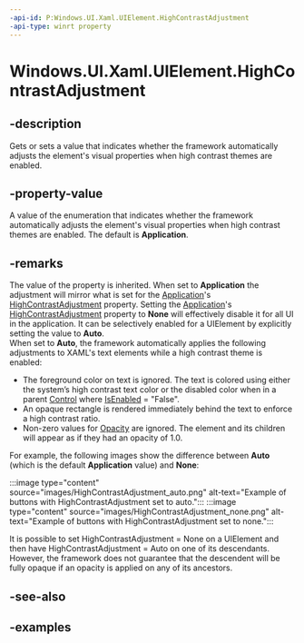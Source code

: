 ```yaml
---
-api-id: P:Windows.UI.Xaml.UIElement.HighContrastAdjustment
-api-type: winrt property
---
```


<!-- Property syntax.
public ElementHighContrastAdjustment HighContrastAdjustment { get;  set; }
-->

# Windows.UI.Xaml.UIElement.HighContrastAdjustment

## -description
Gets or sets a value that indicates whether the framework automatically adjusts the element's visual properties when high contrast themes are enabled.



## -property-value
A value of the enumeration that indicates whether the framework automatically adjusts the element's visual properties when high contrast themes are enabled. The default is **Application**.

## -remarks
The value of the property is inherited.  When set to **Application** the adjustment will mirror what is set for the [Application](application.md)'s [HighContrastAdjustment](application_highcontrastadjustment.md) property.  Setting the [Application](application.md)'s [HighContrastAdjustment](application_highcontrastadjustment.md) property to **None** will effectively disable it for all UI in the application.  It can be selectively enabled for a UIElement by explicitly setting the value to **Auto**.   
When set to **Auto**, the framework automatically applies the following adjustments to XAML's text elements while a high contrast theme is enabled:
* The foreground color on text is ignored.  The text is colored using either the system’s high contrast text color or the disabled color when in a parent [Control](../windows.ui.xaml.controls/control.md) where [IsEnabled](../windows.ui.xaml.controls/control_isenabled.md) = "False".
* An opaque rectangle is rendered immediately behind the text to enforce a high contrast ratio.
* Non-zero values for [Opacity](uielement_opacity.md) are ignored.  The element and its children will appear as if they had an opacity of 1.0.

For example, the following images show the difference between **Auto** (which is the default **Application** value) and **None**:

:::image type="content" source="images/HighContrastAdjustment_auto.png" alt-text="Example of buttons with HighContrastAdjustment set to auto.":::
:::image type="content" source="images/HighContrastAdjustment_none.png" alt-text="Example of buttons with HighContrastAdjustment set to none.":::

It is possible to set HighContrastAdjustment = None on a UIElement and then have HighContrastAdjustment = Auto on one of its descendants.  However, the framework does not guarantee that the descendent will be fully opaque if an opacity is applied on any of its ancestors.

## -see-also

## -examples

